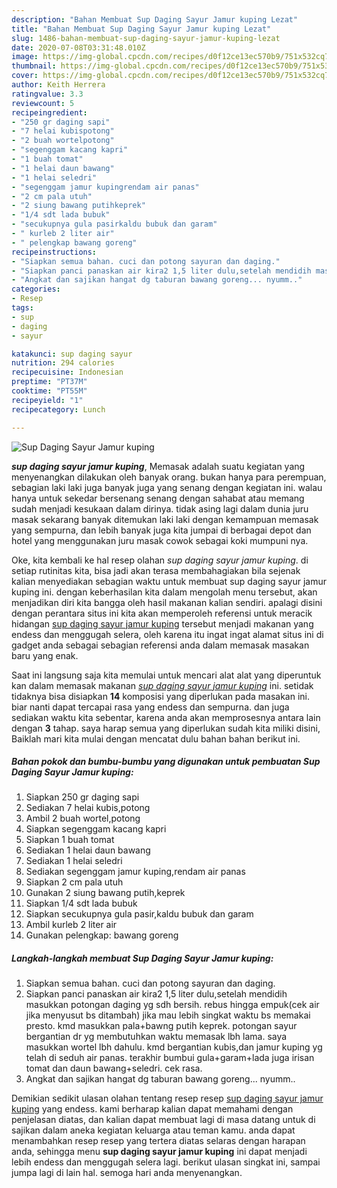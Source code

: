 ```yaml
---
description: "Bahan Membuat Sup Daging Sayur Jamur kuping Lezat"
title: "Bahan Membuat Sup Daging Sayur Jamur kuping Lezat"
slug: 1486-bahan-membuat-sup-daging-sayur-jamur-kuping-lezat
date: 2020-07-08T03:31:48.010Z
image: https://img-global.cpcdn.com/recipes/d0f12ce13ec570b9/751x532cq70/sup-daging-sayur-jamur-kuping-foto-resep-utama.jpg
thumbnail: https://img-global.cpcdn.com/recipes/d0f12ce13ec570b9/751x532cq70/sup-daging-sayur-jamur-kuping-foto-resep-utama.jpg
cover: https://img-global.cpcdn.com/recipes/d0f12ce13ec570b9/751x532cq70/sup-daging-sayur-jamur-kuping-foto-resep-utama.jpg
author: Keith Herrera
ratingvalue: 3.3
reviewcount: 5
recipeingredient:
- "250 gr daging sapi"
- "7 helai kubispotong"
- "2 buah wortelpotong"
- "segenggam kacang kapri"
- "1 buah tomat"
- "1 helai daun bawang"
- "1 helai seledri"
- "segenggam jamur kupingrendam air panas"
- "2 cm pala utuh"
- "2 siung bawang putihkeprek"
- "1/4 sdt lada bubuk"
- "secukupnya gula pasirkaldu bubuk dan garam"
- " kurleb 2 liter air"
- " pelengkap bawang goreng"
recipeinstructions:
- "Siapkan semua bahan. cuci dan potong sayuran dan daging."
- "Siapkan panci panaskan air kira2 1,5 liter dulu,setelah mendidih masukkan potongan daging yg sdh bersih. rebus hingga empuk(cek air jika menyusut bs ditambah) jika mau lebih singkat waktu bs memakai presto. kmd masukkan pala+bawng putih keprek. potongan sayur bergantian dr yg membutuhkan waktu memasak lbh lama. saya masukkan wortel lbh dahulu. kmd bergantian kubis,dan jamur kuping yg telah di seduh air panas. terakhir bumbui gula+garam+lada juga irisan tomat dan daun bawang+seledri. cek rasa."
- "Angkat dan sajikan hangat dg taburan bawang goreng... nyumm.."
categories:
- Resep
tags:
- sup
- daging
- sayur

katakunci: sup daging sayur 
nutrition: 294 calories
recipecuisine: Indonesian
preptime: "PT37M"
cooktime: "PT55M"
recipeyield: "1"
recipecategory: Lunch

---
```



![Sup Daging Sayur Jamur kuping](https://img-global.cpcdn.com/recipes/d0f12ce13ec570b9/751x532cq70/sup-daging-sayur-jamur-kuping-foto-resep-utama.jpg)

<b><i>sup daging sayur jamur kuping</i></b>, Memasak adalah suatu kegiatan yang menyenangkan dilakukan oleh banyak orang. bukan hanya para perempuan, sebagian laki laki juga banyak juga yang senang dengan kegiatan ini. walau hanya untuk sekedar bersenang senang dengan sahabat atau memang sudah menjadi kesukaan dalam dirinya. tidak asing lagi dalam dunia juru masak sekarang banyak ditemukan laki laki dengan kemampuan memasak yang sempurna, dan lebih banyak juga kita jumpai di berbagai depot dan hotel yang menggunakan juru masak cowok sebagai koki mumpuni nya.



Oke, kita kembali ke hal resep olahan <i>sup daging sayur jamur kuping</i>. di setiap rutinitas kita, bisa jadi akan terasa membahagiakan bila sejenak kalian menyediakan sebagian waktu untuk membuat sup daging sayur jamur kuping ini. dengan keberhasilan kita dalam mengolah menu tersebut, akan menjadikan diri kita bangga oleh hasil makanan kalian sendiri. apalagi disini dengan perantara situs ini kita akan memperoleh referensi untuk meracik hidangan <u>sup daging sayur jamur kuping</u> tersebut menjadi makanan yang endess dan menggugah selera, oleh karena itu ingat ingat alamat situs ini di gadget anda sebagai sebagian referensi anda dalam memasak masakan baru yang enak.


Saat ini langsung saja kita memulai untuk mencari alat alat yang diperuntuk kan dalam memasak makanan <u><i>sup daging sayur jamur kuping</i></u> ini. setidak tidaknya bisa disiapkan <b>14</b> komposisi yang diperlukan pada masakan ini. biar nanti dapat tercapai rasa yang endess dan sempurna. dan juga sediakan waktu kita sebentar, karena anda akan memprosesnya antara lain dengan <b>3</b> tahap. saya harap semua yang diperlukan sudah kita miliki disini, Baiklah mari kita mulai dengan mencatat dulu bahan bahan berikut ini.

<!--inarticleads1-->

##### Bahan pokok dan bumbu-bumbu yang digunakan untuk pembuatan Sup Daging Sayur Jamur kuping:

1. Siapkan 250 gr daging sapi
1. Sediakan 7 helai kubis,potong
1. Ambil 2 buah wortel,potong
1. Siapkan segenggam kacang kapri
1. Siapkan 1 buah tomat
1. Sediakan 1 helai daun bawang
1. Sediakan 1 helai seledri
1. Sediakan segenggam jamur kuping,rendam air panas
1. Siapkan 2 cm pala utuh
1. Gunakan 2 siung bawang putih,keprek
1. Siapkan 1/4 sdt lada bubuk
1. Siapkan secukupnya gula pasir,kaldu bubuk dan garam
1. Ambil  kurleb 2 liter air
1. Gunakan  pelengkap: bawang goreng




<!--inarticleads2-->

##### Langkah-langkah membuat Sup Daging Sayur Jamur kuping:

1. Siapkan semua bahan. cuci dan potong sayuran dan daging.
1. Siapkan panci panaskan air kira2 1,5 liter dulu,setelah mendidih masukkan potongan daging yg sdh bersih. rebus hingga empuk(cek air jika menyusut bs ditambah) jika mau lebih singkat waktu bs memakai presto. kmd masukkan pala+bawng putih keprek. potongan sayur bergantian dr yg membutuhkan waktu memasak lbh lama. saya masukkan wortel lbh dahulu. kmd bergantian kubis,dan jamur kuping yg telah di seduh air panas. terakhir bumbui gula+garam+lada juga irisan tomat dan daun bawang+seledri. cek rasa.
1. Angkat dan sajikan hangat dg taburan bawang goreng... nyumm..




Demikian sedikit ulasan olahan tentang resep resep <u>sup daging sayur jamur kuping</u> yang endess. kami berharap kalian dapat memahami dengan penjelasan diatas, dan kalian dapat membuat lagi di masa datang untuk di sajikan dalam aneka kegiatan keluarga atau teman kamu. anda dapat menambahkan resep resep yang tertera diatas selaras dengan harapan anda, sehingga menu <b>sup daging sayur jamur kuping</b> ini dapat menjadi lebih endess dan menggugah selera lagi. berikut ulasan singkat ini, sampai jumpa lagi di lain hal. semoga hari anda menyenangkan.
